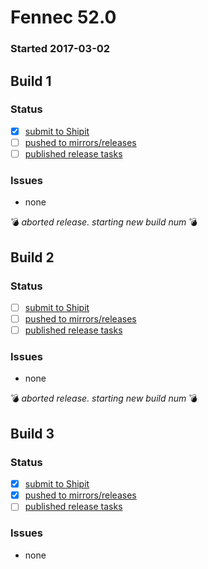 # Fennec 52.0

### Started 2017-03-02

## Build 1

### Status
- [x] [submit to Shipit](https://wiki.mozilla.org/Release:Release_Automation_on_Mercurial:Starting_a_Release#Submit_to_Ship_It)
- [ ] [pushed to mirrors/releases](https://wiki.mozilla.org/Release:Release_Automation_on_Mercurial:Updates#Push_to_mirrors)
- [ ] [published release tasks](https://wiki.mozilla.org/Release:Release_Automation_on_Mercurial:Updates_through_Shipping#Post-release_tasks)

### Issues
- none

:bomb: _aborted release. starting new build num_ :bomb:

## Build 2

### Status
- [ ] [submit to Shipit](https://wiki.mozilla.org/Release:Release_Automation_on_Mercurial:Starting_a_Release#Submit_to_Ship_It)
- [ ] [pushed to mirrors/releases](https://wiki.mozilla.org/Release:Release_Automation_on_Mercurial:Updates#Push_to_mirrors)
- [ ] [published release tasks](https://wiki.mozilla.org/Release:Release_Automation_on_Mercurial:Updates_through_Shipping#Post-release_tasks)

### Issues
- none

:bomb: _aborted release. starting new build num_ :bomb:

## Build 3

### Status
- [x] [submit to Shipit](https://wiki.mozilla.org/Release:Release_Automation_on_Mercurial:Starting_a_Release#Submit_to_Ship_It)
- [x] [pushed to mirrors/releases](https://wiki.mozilla.org/Release:Release_Automation_on_Mercurial:Updates#Push_to_mirrors)
- [ ] [published release tasks](https://wiki.mozilla.org/Release:Release_Automation_on_Mercurial:Updates_through_Shipping#Post-release_tasks)

### Issues
- none


